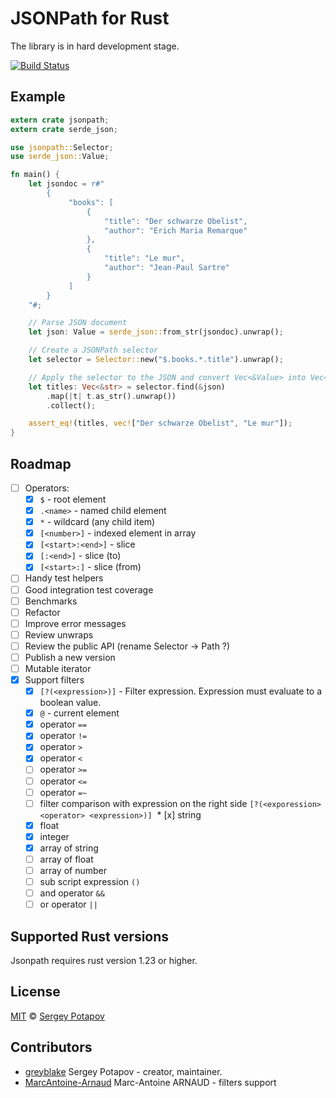 # JSONPath for Rust

The library is in hard development stage.

[![Build Status](https://travis-ci.org/greyblake/jsonpath-rs.svg?branch=master)](https://travis-ci.org/greyblake/jsonpath-rs)


## Example

```rust
extern crate jsonpath;
extern crate serde_json;

use jsonpath::Selector;
use serde_json::Value;

fn main() {
    let jsondoc = r#"
        {
             "books": [
                 {
                     "title": "Der schwarze Obelist",
                     "author": "Erich Maria Remarque"
                 },
                 {
                     "title": "Le mur",
                     "author": "Jean-Paul Sartre"
                 }
             ]
        }
    "#;

    // Parse JSON document
    let json: Value = serde_json::from_str(jsondoc).unwrap();

    // Create a JSONPath selector
    let selector = Selector::new("$.books.*.title").unwrap();

    // Apply the selector to the JSON and convert Vec<&Value> into Vec<&str>
    let titles: Vec<&str> = selector.find(&json)
        .map(|t| t.as_str().unwrap())
        .collect();

    assert_eq!(titles, vec!["Der schwarze Obelist", "Le mur"]);
}
```

## Roadmap

* [ ] Operators:
  * [x] `$` - root element
  * [x] `.<name>` - named child element
  * [x] `*` - wildcard (any child item)
  * [x] `[<number>]` - indexed element in array
  * [x] `[<start>:<end>]` - slice
  * [x] `[:<end>]` - slice (to)
  * [x] `[<start>:]` - slice (from)
* [ ] Handy test helpers
* [ ] Good integration test coverage
* [ ] Benchmarks
* [ ] Refactor
* [ ] Improve error messages
* [ ] Review unwraps
* [ ] Review the public API (rename Selector -> Path ?)
* [ ] Publish a new version
* [ ] Mutable iterator
* [x] Support filters
  * [x] `[?(<expression>)]` - Filter expression. Expression must evaluate to a boolean value.
  * [x] `@` - current element
  * [x] operator `==`
  * [x] operator `!=`
  * [x] operator `>`
  * [x] operator `<`
  * [ ] operator `>=`  
  * [ ] operator `<=`
  * [ ] operator `=~`
  * [ ] filter comparison with expression on the right side `[?(<exporession> <operator> <expression>)]`
  * [x] string
  * [x] float
  * [x] integer
  * [x] array of string
  * [ ] array of float
  * [ ] array of number
  * [ ] sub script expression `()`
  * [ ] and operator `&&`
  * [ ] or operator `||`

## Supported Rust versions

Jsonpath requires rust version 1.23 or higher.

## License

[MIT](https://github.com/greyblake/jsonpath-rs/blob/master/LICENSE) © [Sergey Potapov](http://greyblake.com)

## Contributors

- [greyblake](https://github.com/greyblake) Sergey Potapov - creator, maintainer.
- [MarcAntoine-Arnaud](https://github.com/MarcAntoine-Arnaud) Marc-Antoine ARNAUD - filters support

